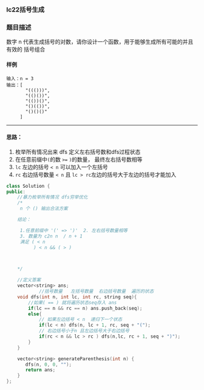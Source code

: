 ### lc22括号生成

### 题目描述
数字 n 代表生成括号的对数，请你设计一个函数，用于能够生成所有可能的并且 有效的 括号组合


#### 样例

```
输入：n = 3
输出：[
       "((()))",
       "(()())",
       "(())()",
       "()(())",
       "()()()"
     ]
```

----------

#### 思路：
1. 枚举所有情况出来 dfs  定义左右括号数和dfs过程状态
2. 在任意前缀中`(`的数 `>=` `)`的数量， 最终左右括号数相等
3. `lc` 左边的括号 `< n` 可以加入一个左括号
4. `rc` 右边括号数量 `< n` 且 `lc > rc`左边的括号大于左边的括号才能加入

```c++
class Solution {
public:
    //暴力枚举所有情况 dfs穷举优化
    /*
     n 个 () 输出合法方案

    结论：

     1.任意前缀中 '(' => ')'  2. 左右括号数量相等
     3. 数量为 c2n n  / n + 1
     满足 ( < n   
          ) < n && ( > )



    */

    //定义答案
    vector<string> ans;
            //括号数量   左括号数量  右边括号数量  遍历的状态
    void dfs(int n, int lc, int rc, string seq){
        //如果( == ) 就将遍历状态seq存入 ans
        if(lc == n && rc == n) ans.push_back(seq);
        else{
            // 如果左边括号 < n  递归下一个状态
            if(lc < n) dfs(n, lc + 1, rc, seq + "(");
            // 右边括号小于n 且左边括号大于右边括号
            if(rc < n && lc > rc ) dfs(n,lc, rc + 1, seq + ")");
        }
    }

    vector<string> generateParenthesis(int n) {
       dfs(n, 0, 0, "");
       return ans;
    }
};
```